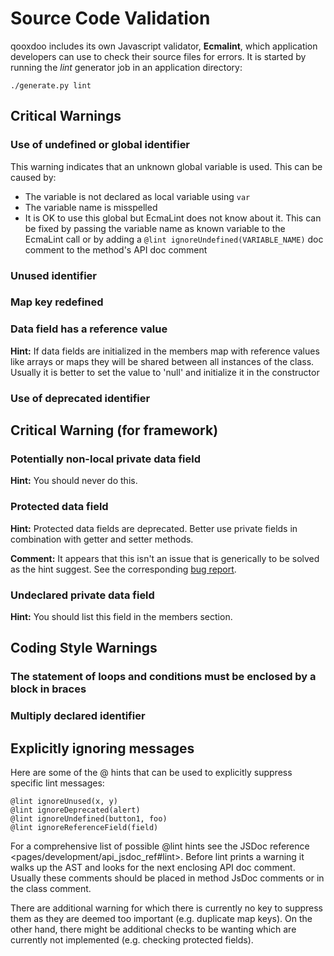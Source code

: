 Source Code Validation
======================

qooxdoo includes its own Javascript validator, **Ecmalint**, which application developers can use to check their source files for errors. It is started by running the *lint* generator job in an application directory:

    ./generate.py lint

Critical Warnings
-----------------

### Use of undefined or global identifier

This warning indicates that an unknown global variable is used. This can be caused by:

-   The variable is not declared as local variable using `var`
-   The variable name is misspelled
-   It is OK to use this global but EcmaLint does not know about it. This can be fixed by passing the variable name as known variable to the EcmaLint call or by adding a `@lint ignoreUndefined(VARIABLE_NAME)` doc comment to the method's API doc comment

### Unused identifier

### Map key redefined

### Data field has a reference value

**Hint:** If data fields are initialized in the members map with reference values like arrays or maps they will be shared between all instances of the class. Usually it is better to set the value to 'null' and initialize it in the constructor

### Use of deprecated identifier

Critical Warning (for framework)
--------------------------------

### Potentially non-local private data field

**Hint:** You should never do this.

### Protected data field

**Hint:** Protected data fields are deprecated. Better use private fields in combination with getter and setter methods.

**Comment:** It appears that this isn't an issue that is generically to be solved as the hint suggest. See the corresponding [bug report](http://bugzilla.qooxdoo.org/show_bug.cgi?id=2095).

### Undeclared private data field

**Hint:** You should list this field in the members section.

Coding Style Warnings
---------------------

### The statement of loops and conditions must be enclosed by a block in braces

### Multiply declared identifier

Explicitly ignoring messages
----------------------------

Here are some of the @ hints that can be used to explicitly suppress specific lint messages:

    @lint ignoreUnused(x, y)
    @lint ignoreDeprecated(alert)
    @lint ignoreUndefined(button1, foo)
    @lint ignoreReferenceField(field)

For a comprehensive list of possible @lint hints see the JSDoc reference \<pages/development/api\_jsdoc\_ref\#lint\>. Before lint prints a warning it walks up the AST and looks for the next enclosing API doc comment. Usually these comments should be placed in method JsDoc comments or in the class comment.

There are additional warning for which there is currently no key to suppress them as they are deemed too important (e.g. duplicate map keys). On the other hand, there might be additional checks to be wanting which are currently not implemented (e.g. checking protected fields).
